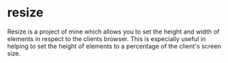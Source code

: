 resize
======

Resize is a project of mine which allows you to set the height and width of elements in respect to the clients browser. This is especially useful in helping to set the height of elements to a percentage of the client's screen size.